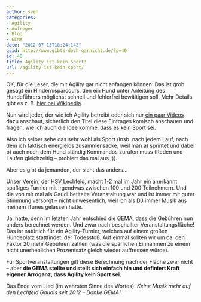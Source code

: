 ```yaml
---
author: sven
categories:
- Agility
- Aufreger
- Blog
- GEMA
date: "2012-07-13T18:24:14Z"
guid: http://www.gibts-doch-garnicht.de/?p=40
id: 40
title: Agility ist kein Sport!
url: /agility-ist-kein-sport/
---
```


OK, für die Leser, die mit Agility gar nicht anfangen können: Das ist grob gesagt ein Hindernisparcours, den ein Hund unter Anleitung des Hundeführers möglichst schnell und fehlerfrei bewältigen soll. Mehr Details gibt es z. B. [hier bei Wikipedia](http://de.wikipedia.org/wiki/Agility).

Nun wird jeder, der wie ich Agility betreibt oder sich nur [ein paar Videos](http://www.google.de/#q=agility+wm&hl=de&prmd=imvns&source=lnms&tbm=vid&sa=X&ei=kEoAUM-hM83DtAah9aG6Bg&ved=0CDgQ_AUoAw&bav=on.2,or.r_gc.r_pw.r_cp.r_qf.,cf.osb&fp=e8b83ff47a6c9ad4&biw=1280&bih=629) dazu anschaut, sicherlich den Titel diese Eintrages komisch anschauen und fragen, wie ich auch die Idee komme, dass es kein Sport sei.

Also ich selber sehe das sehr wohl als Sport (insb. nach jedem Lauf, nach dem ich faktisch energielos zusammensacke, weil man a) sprintet und dabei b) auch noch dem Hund ständig Kommandos zurufen muss (Reden und Laufen gleichzeitig – probiert das mal aus ;)).

Aber es gibt da jemanden, der sieht das anders…

Unser Verein, der [HSV Lechfeld](http://www.hsvlechfeld.de), macht 1-2 mal im Jahr ein anerkannt spaßiges Turnier mit irgendwas zwischen 100 und 200 Teilnehmern. Und die von mir mal als Gaudi betitelte Veranstaltung war und ist immer mit guter Stimmung versorgt – nicht unwesentlich, weil ich als DJ immer Musik aus meinem iTunes gelassen hatte.

Ja, hatte, denn im letzten Jahr entschied die GEMA, dass die Gebühren nun anders berechnet werden. Und zwar nach beschallter Veranstaltungsfläche! Das ist natürlich für ein Agility-Turnier, welches auf einem großen Hundeplatz stattfindet, der Todesstoß. Auf einmal sollten wir um ca. den Faktor 20 mehr Gebühren zahlen (was die spärlichen Einnahmen zu einem nicht unerheblichen Prozentsatz gleich wieder auffressen würde).

Für Sportveranstaltungen gilt diese Berechnung nach der Fläche zwar nicht – aber **die GEMA stellte und stellt sich einfach hin und definiert Kraft eigener Arroganz, dass Agility kein Sport sei**.

Das Ende vom Lied (im wahrsten Sinne des Wortes): *Keine Musik mehr auf den Lechfeld Gaudis seit 2012 – Danke GEMA!*